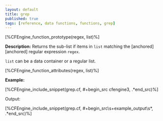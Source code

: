 ```yaml
---
layout: default
title: grep
published: true
tags: [reference, data functions, functions, grep]
---
```


[%CFEngine_function_prototype(regex, list)%]

**Description:** Returns the sub-list if items  in `list` matching the 
[anchored][anchored] regular expression `regex`.

`list` can be a data container or a regular list.

[%CFEngine_function_attributes(regex, list)%]

**Example:**

[%CFEngine_include_snippet(grep.cf, #\+begin_src cfengine3, .*end_src)%]

Output:

[%CFEngine_include_snippet(grep.cf, #\+begin_src\s+example_output\s*, .*end_src)%]
